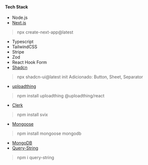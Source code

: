#### Tech Stack

- Node.js
- [Next.js](https://nextjs.org/)
> npx create-next-app@latest
- Typescript
- TailwindCSS
- Stripe
- Zod
- React Hook Form
- [Shadcn](https://ui.shadcn.com/)
> npx shadcn-ui@latest init
> Adicionado: Button, Sheet, Separator
- [uploadthing](https://uploadthing.com/)
> npm install uploadthing @uploadthing/react
- [Clerk](https://clerk.com/)
> npm install svix
- [Mongoose](https://mongoosejs.com/)
> npm install mongoose mongodb
- [MongoDB](https://www.mongodb.com/atlas)
- [Query-String](https://www.npmjs.com/package/query-string)
> npm i query-string